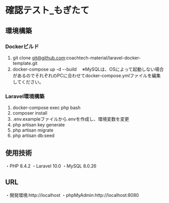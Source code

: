 # 確認テスト_もぎたて
## 環境構築
### Dockerビルド
 1. git clone git@github.com:coachtech-material/laravel-docker-template.git
 2. docker-compose up -d --build
　※MySQLは、OSによって起動しない場合があるのでそれぞれのPCに合わせてdocker-compose.ymlファイルを編集してください。
### Laravel環境構築
 1. docker-compose exec php bash
 2. composer install
 3. .env.exampleファイルから.envを作成し、環境変数を変更
 4. php artisan key generate
 5. php artisan migrate
 6. php artisan db:seed
## 使用技術
 ・PHP 8.4.2
 ・Laravel 10.0
 ・MySQL 8.0.26
## URL
 ・開発環境:http://localhost
 ・phpMyAdmin:http://localhost:8080
